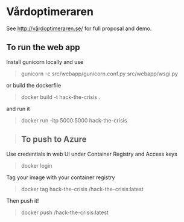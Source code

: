 # Vårdoptimeraren
See http://vårdoptimeraren.se/ for full proposal and demo.

## To run the web app

Install gunicorn locally and use

> gunicorn -c src/webapp/gunicorn.conf.py src/webapp/wsgi.py 

or build the dockerfile

> docker build -t hack-the-crisis .

and run it

> docker run -itp 5000:5000 hack-the-crisis

> ## To push to Azure
Use credentials in web UI under Container Registry and Access keys

> docker login <container registry>

Tag your image with your container registry

> docker tag hack-the-crisis <container registry>/hack-the-crisis:latest

Then push it!
> docker push <container registry>/hack-the-crisis:latest
